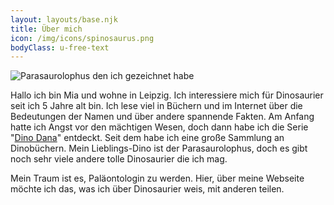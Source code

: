 ```yaml
---
layout: layouts/base.njk
title: Über mich
icon: /img/icons/spinosaurus.png
bodyClass: u-free-text
---
```

![Parasaurolophus den ich gezeichnet habe ](/img/dinos/parasaurolophus2.jpeg)

Hallo ich bin Mia und wohne in Leipzig. Ich interessiere mich für Dinosaurier seit ich 5 Jahre alt bin. Ich lese viel in Büchern und im Internet über die Bedeutungen der Namen und über andere spannende Fakten. Am Anfang hatte ich Angst vor den mächtigen Wesen, doch dann habe ich die Serie "[Dino Dana](http://dinodana.com)" entdeckt. Seit dem habe ich eine große Sammlung an Dinobüchern. Mein Lieblings-Dino ist der Parasaurolophus, doch es gibt noch sehr viele andere tolle Dinosaurier die ich mag. 

Mein Traum ist es, Paläontologin zu werden. Hier, über meine Webseite möchte ich das, was ich über Dinosaurier weis, mit anderen teilen.